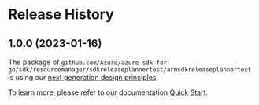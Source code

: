 # Release History

## 1.0.0 (2023-01-16)

The package of `github.com/Azure/azure-sdk-for-go/sdk/resourcemanager/sdkreleaseplannertest/armsdkreleaseplannertest` is using our [next generation design principles](https://azure.github.io/azure-sdk/general_introduction.html).

To learn more, please refer to our documentation [Quick Start](https://aka.ms/azsdk/go/mgmt).